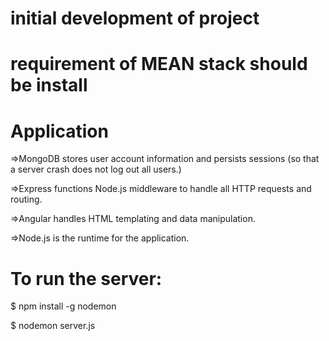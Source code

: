 # initial development of project
# requirement of MEAN stack should be install

# Application

=>MongoDB stores user account information and persists sessions (so that a server crash does not log out all users.)

=>Express functions Node.js middleware to handle all HTTP requests and routing.

=>Angular handles HTML templating and data manipulation.

=>Node.js is the runtime for the application.

# To run the server:

$ npm install -g nodemon

$ nodemon server.js
